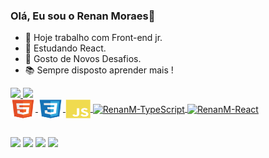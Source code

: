 ### Olá, Eu sou o Renan Moraes👋


- 🔭 Hoje trabalho com Front-end jr.
- 🌱 Estudando React.
- 🎯 Gosto de Novos Desafios.
- 📚 Sempre disposto aprender mais !

 <div>
  <a href="https://github.com/renanmoraez">
  <img height="180em" src="https://github-readme-stats.vercel.app/api?username=renanmoraez&show_icons=true&theme=vue-dark&include_all_commits=true&count_private=true"/>
  <img height="180em" src="https://github-readme-stats.vercel.app/api/top-langs/?username=renanmoraez&layout=compact&langs_count=7&theme=vue-dark"/>
</div>
<div style="display: inline_block">
  <img align="center" alt="RenanM-HTML" height="30" width="40" src="https://raw.githubusercontent.com/devicons/devicon/master/icons/html5/html5-original.svg">
  <img align="center" alt="RenanM-CSS" height="30" width="40" src="https://raw.githubusercontent.com/devicons/devicon/master/icons/css3/css3-original.svg">
  <img align="center" alt="RenanM-Js" height="30" width="40" src="https://raw.githubusercontent.com/devicons/devicon/master/icons/javascript/javascript-plain.svg"> 
  <img align="center" alt="RenanM-TypeScript" height="30" width="30" src="https://user-images.githubusercontent.com/37508509/136643029-16ee6145-a97a-45a8-8e24-d31467ebcc98.png">
  <img align="center" alt="RenanM-React" height="30" width="30" src="https://user-images.githubusercontent.com/37508509/136643160-2d9f795c-90fb-4cdf-a06c-318906df0902.png">
</div>
  
 ##
  
 <div>
  <a href="https://www.facebook.com/renan.moraes.359" target="_blank"><img src="https://img.shields.io/badge/Facebook-1877F2?style=for-the-badge&logo=facebook&logoColor=white" target="_blank"></a>
  <a href="https://instagram.com/renann_moraes/" target="_blank"><img src="https://img.shields.io/badge/-Instagram-%23E4405F?style=for-the-badge&logo=instagram&logoColor=white" target="_blank"></a>
  <a href = "mailto:renanmoraesaraujo@gmail.com"><img src="https://img.shields.io/badge/-Gmail-%23333?style=for-the-badge&logo=gmail&logoColor=white" target="_blank"></a>
  <a href="https://www.linkedin.com/in/renan-moraes-548298b5/" target="_blank"><img src="https://img.shields.io/badge/-LinkedIn-%230077B5?style=for-the-badge&logo=linkedin&logoColor=white" target="_blank"></a>
   
  </div>
